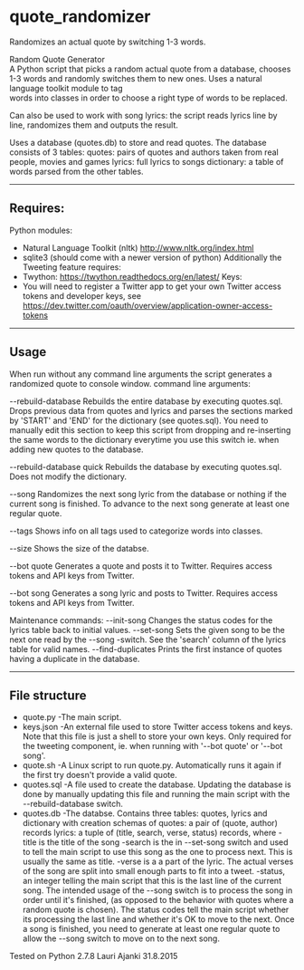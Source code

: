 # quote_randomizer
Randomizes an actual quote by switching 1-3 words.

Random Quote Generator                                         
A Python script that picks a random actual quote from a database, chooses 1-3 words and randomly
switches them to new ones. Uses a natural language toolkit module to tag    
words into classes in order to choose a right type of words to be replaced.

Can also be used to work with song lyrics: the script reads lyrics line
by line, randomizes them and outputs the result.

Uses a database (quotes.db) to store and read quotes. The database consists
of 3 tables:
quotes: pairs of quotes and authors taken from real people, movies and
        games
lyrics: full lyrics to songs
dictionary: a table of words parsed from the other tables.

---------
Requires:
---------
Python modules:
 * Natural Language Toolkit (nltk)
     http://www.nltk.org/index.html
 * sqlite3  (should come with a newer version of python)
Additionally the Tweeting feature requires:
 * Twython:
     https://twython.readthedocs.org/en/latest/
 Keys:
 * You will need to register a Twitter app to get your own Twitter access tokens and developer keys, see
     https://dev.twitter.com/oauth/overview/application-owner-access-tokens      

-----
Usage
-----
When run without any command line arguments the script generates a randomized quote to console window.
command line arguments:

--rebuild-database
Rebuilds the entire database by executing quotes.sql. Drops previous data from quotes and lyrics and parses the sections marked by 'START' and 'END' for the dictionary (see quotes.sql). You need to manually edit this section to keep this script from dropping and re-inserting the same words to the dictionary everytime you use this switch ie. when adding new quotes to the database.

--rebuild-database quick
Rebuilds the database by executing quotes.sql. Does not modify the dictionary.

--song
Randomizes the next song lyric from the database or nothing if the current song is finished. To advance to the next song generate at least one regular quote.

--tags
Shows info on all tags used to categorize words into classes.

--size
Shows the size of the databse.

--bot quote
Generates a quote and posts it to Twitter. Requires access tokens and API keys from Twitter.

--bot song
Generates a song lyric and posts to Twitter. Requires access tokens and API keys from Twitter.

Maintenance commands:
--init-song
    Changes the status codes for the lyrics table back to initial values.
--set-song <name>
Sets the given song to be the next one read by the --song -switch. See the 'search' column of the lyrics table for valid names.
  --find-duplicates
Prints the first instance of quotes having a duplicate in the database.


--------------
File structure
--------------
* quote.py
   -The main script.
* keys.json
   -An external file used to store Twitter access tokens and keys. Note that this file is just a shell to store your own keys. Only required for the tweeting component, ie. when running with '--bot quote' or '--bot song'.
* quote.sh
   -A Linux script to run quote.py. Automatically runs it again if the first try doesn't provide a valid quote.
* quotes.sql
   -A file used to create the database. Updating the database is done by manually updating this file and running the main script with the --rebuild-database switch.
* quotes.db
   -The databse. Contains three tables: quotes, lyrics and dictionary with creation schemas of
quotes: a pair of (quote, author) records
   lyrics: a tuple of (title, search, verse, status) records, where
     -title is the title of the song
     -search is the <name> in --set-song <name> switch and used to tell the main script to use this song as the one to process next. This is usually the same as title.
     -verse is a a part of the lyric. The actual verses of the song are split into small enough parts to fit into a tweet.
     -status, an integer telling the main script that this is the last line of the current song. The intended usage of the --song switch is to process the song in order until it's finished, (as opposed to the behavior with quotes where a random quote is chosen). The status codes tell the main script whether its processing the last line and whether it's OK to move to the next. Once a song is finished, you need to generate at least one regular quote to allow the --song switch to move on to the next song.

Tested on Python 2.7.8
Lauri Ajanki 31.8.2015 
